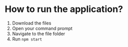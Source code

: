# How to run the application?

1) Download the files
2) Open your command prompt
3) Navigate to the file folder
4) Run `npm start`
